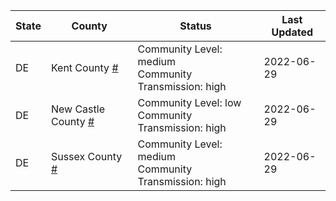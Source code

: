State | County | Status | Last Updated
--- | --- | --- | --- 
DE | Kent County <a href="#kent_county">#</a> | <a name="kent_county"></a>Community Level: medium<br/>Community Transmission: high | 2022-06-29
DE | New Castle County <a href="#new_castle_county">#</a> | <a name="new_castle_county"></a>Community Level: low<br/>Community Transmission: high | 2022-06-29
DE | Sussex County <a href="#sussex_county">#</a> | <a name="sussex_county"></a>Community Level: medium<br/>Community Transmission: high | 2022-06-29
